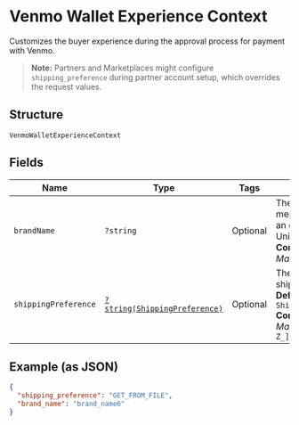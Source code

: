 
# Venmo Wallet Experience Context

Customizes the buyer experience during the approval process for payment with Venmo.<blockquote><strong>Note:</strong> Partners and Marketplaces might configure <code>shipping_preference</code> during partner account setup, which overrides the request values.</blockquote>

## Structure

`VenmoWalletExperienceContext`

## Fields

| Name | Type | Tags | Description | Getter | Setter |
|  --- | --- | --- | --- | --- | --- |
| `brandName` | `?string` | Optional | The business name of the merchant. The pattern is defined by an external party and supports Unicode.<br>**Constraints**: *Minimum Length*: `1`, *Maximum Length*: `127`, *Pattern*: `^.*$` | getBrandName(): ?string | setBrandName(?string brandName): void |
| `shippingPreference` | [`?string(ShippingPreference)`](../../doc/models/shipping-preference.md) | Optional | The location from which the shipping address is derived.<br>**Default**: `ShippingPreference::GET_FROM_FILE`<br>**Constraints**: *Minimum Length*: `1`, *Maximum Length*: `24`, *Pattern*: `^[A-Z_]+$` | getShippingPreference(): ?string | setShippingPreference(?string shippingPreference): void |

## Example (as JSON)

```json
{
  "shipping_preference": "GET_FROM_FILE",
  "brand_name": "brand_name6"
}
```

